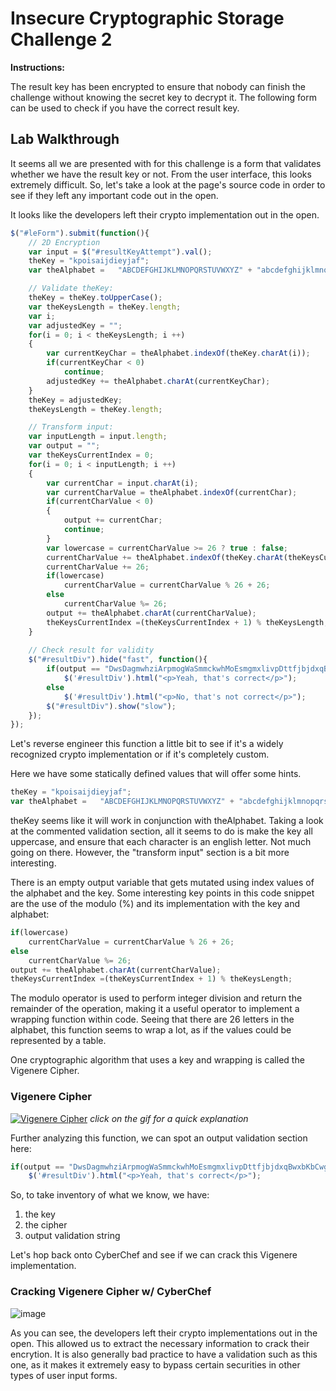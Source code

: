 # Insecure Cryptographic Storage Challenge 2

**Instructions:**

The result key has been encrypted to ensure that nobody can finish the challenge without knowing the secret key to decrypt it. The following form can be used to check if you have the correct result key.

## Lab Walkthrough

It seems all we are presented with for this challenge is a form that validates whether we have the result key or not. From the user interface, this looks extremely difficult. So, let's take a look at the page's source code in order to see if they left any important code out in the open. 

It looks like the developers left their crypto implementation out in the open.

```javascript
$("#leForm").submit(function(){
	// 2D Encryption
	var input = $("#resultKeyAttempt").val();
	theKey = "kpoisaijdieyjaf";
	var theAlphabet =   "ABCDEFGHIJKLMNOPQRSTUVWXYZ" + "abcdefghijklmnopqrstuvwxyz";

	// Validate theKey:
	theKey = theKey.toUpperCase();
	var theKeysLength = theKey.length;
	var i;
	var adjustedKey = "";
	for(i = 0; i < theKeysLength; i ++)
	{
		var currentKeyChar = theAlphabet.indexOf(theKey.charAt(i));
		if(currentKeyChar < 0)
			continue;
		adjustedKey += theAlphabet.charAt(currentKeyChar);
	}
	theKey = adjustedKey;
	theKeysLength = theKey.length;

	// Transform input:
	var inputLength = input.length;
	var output = "";
	var theKeysCurrentIndex = 0;
	for(i = 0; i < inputLength; i ++)
	{
		var currentChar = input.charAt(i);
		var currentCharValue = theAlphabet.indexOf(currentChar);
		if(currentCharValue < 0)
		{
			output += currentChar;
			continue;
		}
		var lowercase = currentCharValue >= 26 ? true : false;
		currentCharValue += theAlphabet.indexOf(theKey.charAt(theKeysCurrentIndex));
		currentCharValue += 26;
		if(lowercase)
			currentCharValue = currentCharValue % 26 + 26;
		else
			currentCharValue %= 26;
		output += theAlphabet.charAt(currentCharValue);
		theKeysCurrentIndex =(theKeysCurrentIndex + 1) % theKeysLength;
	}
		
	// Check result for validity
	$("#resultDiv").hide("fast", function(){
		if(output == "DwsDagmwhziArpmogWaSmmckwhMoEsmgmxlivpDttfjbjdxqBwxbKbCwgwgUyam")
			$('#resultDiv').html("<p>Yeah, that's correct</p>");
		else
			$('#resultDiv').html("<p>No, that's not correct</p>");
		$("#resultDiv").show("slow");
	});
});
```

Let's reverse engineer this function a little bit to see if it's a widely recognized crypto implementation or if it's completely custom.

Here we have some statically defined values that will offer some hints.
```javascript
theKey = "kpoisaijdieyjaf";
var theAlphabet =   "ABCDEFGHIJKLMNOPQRSTUVWXYZ" + "abcdefghijklmnopqrstuvwxyz";
```

theKey seems like it will work in conjunction with theAlphabet. Taking a look at the commented validation section, all it seems to do is make the key all uppercase, and ensure that each character is an english letter. Not much going on there. However, the "transform input" section is a bit more interesting. 

There is an empty output variable that gets mutated using index values of the alphabet and the key. Some interesting key points in this code snippet are the use of the modulo (%) and its implementation with the key and alphabet:
``` javascript
if(lowercase)
	currentCharValue = currentCharValue % 26 + 26;
else
	currentCharValue %= 26;
output += theAlphabet.charAt(currentCharValue);
theKeysCurrentIndex =(theKeysCurrentIndex + 1) % theKeysLength;
```

The modulo operator is used to perform integer division and return the remainder of the operation, making it a useful operator to implement a wrapping function within code. Seeing that there are 26 letters in the alphabet, this function seems to wrap a lot, as if the values could be represented by a table. 

One cryptographic algorithm that uses a key and wrapping is called the Vigenere Cipher. 

### Vigenere Cipher
[![Vigenere Cipher](https://github.com/colton-gabertan/SecurityShepherdLabs/blob/Insecure-Cryptographic-Storage-2/vigenere.gif)](http://www.youtube.com/watch?v=SkJcmCaHqS0)
*click on the gif for a quick explanation*

Further analyzing this function, we can spot an output validation section here:
```javascript
if(output == "DwsDagmwhziArpmogWaSmmckwhMoEsmgmxlivpDttfjbjdxqBwxbKbCwgwgUyam")
	$('#resultDiv').html("<p>Yeah, that's correct</p>");
```
So, to take inventory of what we know, we have:
1. the key
2. the cipher
3. output validation string

Let's hop back onto CyberChef and see if we can crack this Vigenere implementation.

### Cracking Vigenere Cipher w/ CyberChef
![image](https://user-images.githubusercontent.com/66766340/147610379-45ca6212-d0ee-42fd-a7ff-48b07926892f.png)

As you can see, the developers left their crypto implementations out in the open. This allowed us to extract the necessary information to crack their encrytion. It is also generally bad practice to have a validation such as this one, as it makes it extremely easy to bypass certain securities in other types of user input forms.
